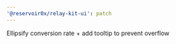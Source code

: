 ```yaml
---
'@reservoir0x/relay-kit-ui': patch
---
```


Ellipsify conversion rate + add tooltip to prevent overflow
